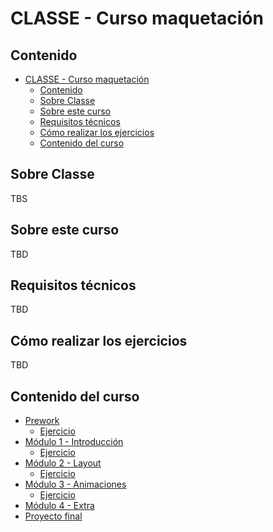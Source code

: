 # CLASSE - Curso maquetación

## Contenido
- [CLASSE - Curso maquetación](#classe---curso-maquetación)
  - [Contenido](#contenido)
  - [Sobre Classe](#sobre-classe)
  - [Sobre este curso](#sobre-este-curso)
  - [Requisitos técnicos](#requisitos-técnicos)
  - [Cómo realizar los ejercicios](#cómo-realizar-los-ejercicios)
  - [Contenido del curso](#contenido-del-curso)

## Sobre Classe

TBS

## Sobre este curso

TBD

## Requisitos técnicos

TBD

## Cómo realizar los ejercicios

TBD

## Contenido del curso

- [Prework](/prework/README.md)
  - [Ejercicio](prework/ejercicio/README.md)
- [Módulo 1 - Introducción](/modulo-1-introduccion/README.md)
  - [Ejercicio](/modulo-1-introduccion/ejercicio/README.md)
- [Módulo 2 - Layout](/modulo-2-layout/README.md)
  - [Ejercicio](/modulo-2-layout/ejercicio/README.md)
- [Módulo 3 - Animaciones](/modulo-3-animaciones/README.md)
  - [Ejercicio](/modulo-3-animaciones/ejercicio/README.md)
- [Módulo 4 - Extra](/modulo-4-extra/README.md)
- [Proyecto final](/proyecto-final/README.md)